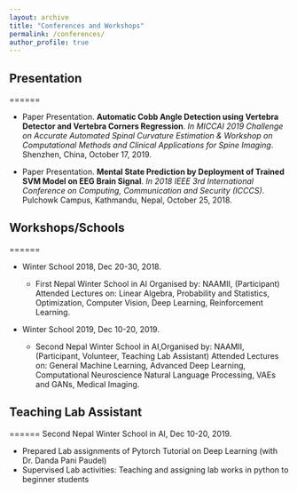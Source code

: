 ```yaml
---
layout: archive
title: "Conferences and Workshops"
permalink: /conferences/
author_profile: true
---
```


## Presentation ##
======
- Paper Presentation. **Automatic Cobb Angle Detection using Vertebra Detector and Vertebra Corners Regression**.
  *In MICCAI 2019 Challenge on Accurate Automated Spinal Curvature Estimation & Workshop 
  on Computational Methods and Clinical Applications for Spine Imaging*. Shenzhen, China, October 17, 2019.

- Paper Presentation. **Mental State Prediction by Deployment of Trained SVM Model on EEG Brain Signal**.
  *In 2018 IEEE 3rd International Conference on Computing, Communication and Security (ICCCS)*. Pulchowk Campus, Kathmandu, Nepal, October 25, 2018. 

 
  
## Workshops/Schools ##
======  

- Winter School 2018, Dec 20-30, 2018.
  * First Nepal Winter School in AI Organised by: NAAMII, (Participant)
    Attended Lectures on: Linear Algebra, Probability and Statistics, Optimization, Computer Vision, Deep Learning, 
       Reinforcement Learning.

- Winter School 2019, Dec 10-20, 2019.
  * Second Nepal Winter School in AI,Organised by: NAAMII, (Participant, Volunteer, Teaching Lab Assistant)
    Attended Lectures on: General Machine Learning, Advanced Deep Learning, Computational Neuroscience Natural Language Processing, VAEs and GANs, 
       Medical Imaging.

   
## Teaching Lab Assistant ##
======
Second Nepal Winter School in AI, Dec 10-20, 2019.

 * Prepared Lab assignments of Pytorch Tutorial on Deep Learning (with Dr. Danda Pani Paudel)
 * Supervised Lab activities: Teaching and assigning lab works in python to beginner students



